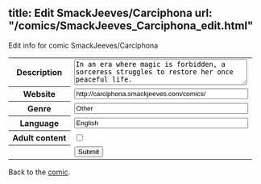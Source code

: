 title: Edit SmackJeeves/Carciphona
url: "/comics/SmackJeeves_Carciphona_edit.html"
---
Edit info for comic SmackJeeves/Carciphona

<form name="comic" action="http://gaepostmail.appspot.com/comic/" method="post">
<table class="comicinfo">
<tr>
<th>Description</th><td><textarea name="description" cols="40" rows="3">In an era where magic is forbidden, a sorceress struggles to restore her once peaceful life.</textarea></td>
</tr>
<tr>
<th>Website</th><td><input type="text" name="url" value="http://carciphona.smackjeeves.com/comics/" size="40"/></td>
</tr>
<tr>
<th>Genre</th><td><input type="text" name="genre" value="Other" size="40"/></td>
</tr>
<tr>
<th>Language</th><td><input type="text" name="language" value="English" size="40"/></td>
</tr>
<tr>
<th>Adult content</th><td><input type="checkbox" name="adult" value="adult" /></td>
</tr>
<tr>
<th></th><td>
<input type="hidden" name="comic" value="SmackJeeves_Carciphona" />
<input type="submit" name="submit" value="Submit" />
</td>
</tr>
</table>
</form>

Back to the [comic](SmackJeeves_Carciphona.html).
